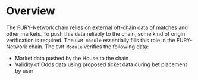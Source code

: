 # **Overview**

The FURY-Network chain relies on external off-chain data of matches and other markets. To push this data reliably to the chain, some kind of origin verification is required. The `OVM module` essentially fills this role in the FURY-Network chain. The `OVM Module` verifies the following data:

- Market data pushed by the House to the chain
- Validity of Odds data using proposed ticket data during bet placement by user
